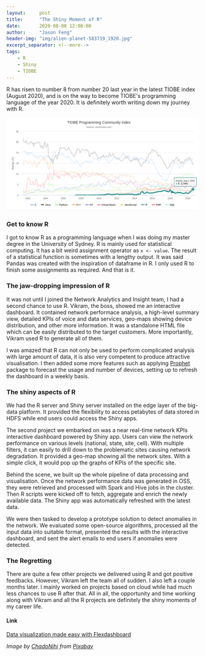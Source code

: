 ```yaml
---
layout:     post
title:      "The Shiny Moment of R"
date:       2020-08-08 12:00:00
author:     "Jason Feng"
header-img: "img/alien-planet-583719_1920.jpg"
excerpt_separator: <!--more-->
tags:
    - R
    - Shiny
    - TIOBE
---
```

R has risen to number 8 from number 20 last year in the latest TIOBE index (August 2020), and is on the way to become TIOBE's programming language of the year 2020. It is definitely worth writing down my journey with R.
<!--more-->
![](/img/2020-08-08-r-tiobe.png)
### Get to know R
I got to know R as a programming language when I was doing my master degree in the University of Sydney. R is mainly used for statistical computing. It has a bit weird assignment operator as `x <- value`. The result of a statistical function is sometimes with a lengthy output. It was said Pandas was created with the inspiration of dataframe in R. I only used R to finish some assignments as required. And that is it. 

### The jaw-dropping impression of R
It was not until I joined the Network Analytics and Insight team, I had a second chance to use R. Vikram, the boss, showed me an interactive dashboard. It contained network performace analysis, a high-level summary view, detailed KPIs of voice and data services, geo-maps showing device distribution, and other more information. It was a standalone HTML file which can be easily distributed to the target customers. More importantly, Vikram used R to generate all of them.

I was amazed that R can not only be used to perform complicated analysis with large amount of data, it is also very competent to produce attractive visualisation. I then added some more features such as applying [Prophet](https://facebook.github.io/prophet/) package to forecast the usage and number of devices, setting up to refresh the dashboard in a weekly basis. 

### The shiny aspects of R
We had the R server and Shiny server installed on the edge layer of the big-data platform. It provided the flexibility to access petabytes of data stored in HDFS while end users could access the Shiny apps.

The second project we embarked on was a near real-time network KPIs interactive dashboard powered by Shiny app. Users can view the network performance on various levels (national, state, site, cell). With multiple filters, it can easily to drill down to the problematic sites causing network degradation. It provided a geo-map showing all the network sites. With a simple click, it would pop up the graphs of KPIs of the specific site.

Behind the scene, we built up the whole pipeline of data processing and visualisation. Once the network performance data was generated in OSS, they were retrieved and processed with Spark and Hive jobs in the cluster. Then R scripts were kicked off to fetch, aggregate and enrich the newly available data. The Shiny app was automatically refreshed with the latest data.

We were then tasked to develop a prototype solution to detect anomalies in the network. We evaluated some open-source algorithms, processed all the input data into suitable format, presented the results with the interactive dashboard, and sent the alert emails to end users if anomalies were detected.

### The Regretting
There are quite a few other projects we delivered using R and got positive feedbacks. However, Vikram left the team all of sudden. I also left a couple months later. I mainly worked on projects based on cloud while had much less chances to use R after that. All in all, the opportunity and time working along with Vikram and all the R projects are definitely the shiny moments of my career life.

#### Link
[Data visualization made easy with Flexdashboard](https://q15928.github.io/2019/07/13/r-flexdashboard-trees/)

*Image by [ChadoNihi](https://pixabay.com/users/ChadoNihi-634818/?utm_source=link-attribution&amp;utm_medium=referral&amp;utm_campaign=image&amp;utm_content=583719) from [Pixabay](https://pixabay.com/?utm_source=link-attribution&amp;utm_medium=referral&amp;utm_campaign=image&amp;utm_content=583719)*